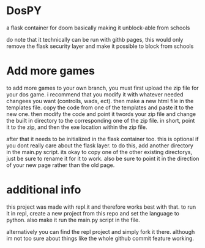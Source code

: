 # DosPY
a flask container for doom basically making it unblock-able from schools

do note that it technically can be run with githb pages, this would only remove the flask security layer and make it possible to block from schools

# Add more games
to add more games to your own branch, you must first upload the zip file for your dos game. i recommend that you
modify it with whatever needed changees you want (controlls, wads, ect). then make a new html file in the templates
file. copy the code from one of the templates and paste it to the new one. then modify the code and point it twords your
zip file and change the built in directory to the corresponding one of the zip file. in short, point it to the zip, and then the exe location within the zip file.

after that it needs to be initialized in the flask container too. this is optional if you dont really care about the flask layer. to do this, add another directory in the main.py script. its okay to copy one of the other existing directorys, just be sure to rename it for it to work. also be sure to point it in the direction of your new page rather than the old page.

# additional info
this project was made with repl.it and therefore works best with that. to run it in repl, create a new project from this repo and set the language to python. also make it run the main.py script in the file.

alternatively you can find the repl project and simply fork it there. although im not too sure about things like the whole github commit feature working.
